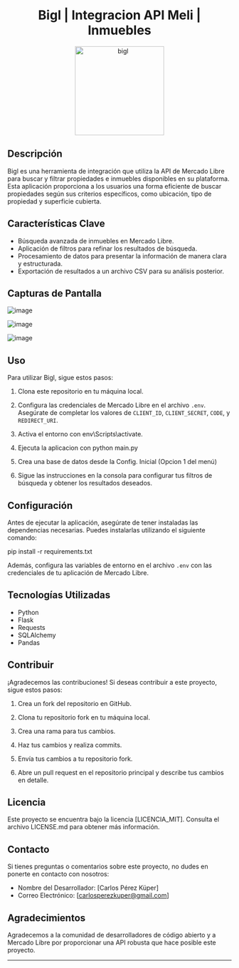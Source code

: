 <h1 align="center"> Bigl | Integracion API Meli | Inmuebles </h1>

<div align="center">
  <img src="https://github.com/charlyperezk/bigl/assets/118618975/9984ae1b-f532-4728-aef9-a4e6d381d0c9" alt="bigl" width="200">
</div>

## Descripción

Bigl es una herramienta de integración que utiliza la API de Mercado Libre para buscar y filtrar propiedades e inmuebles disponibles en su plataforma. Esta aplicación proporciona a los usuarios una forma eficiente de buscar propiedades según sus criterios específicos, como ubicación, tipo de propiedad y superficie cubierta.

## Características Clave

- Búsqueda avanzada de inmuebles en Mercado Libre.
- Aplicación de filtros para refinar los resultados de búsqueda.
- Procesamiento de datos para presentar la información de manera clara y estructurada.
- Exportación de resultados a un archivo CSV para su análisis posterior.

## Capturas de Pantalla

![image](https://github.com/charlyperezk/bigl/assets/118618975/36a04ad4-3e61-4422-bab7-a2d947de7753)

![image](https://github.com/charlyperezk/bigl/assets/118618975/effbdfab-b79e-419a-a94b-b0808ff31a0e)

![image](https://github.com/charlyperezk/bigl/assets/118618975/cc6ef74d-a22a-48a6-b353-22b6896fa294)

## Uso

Para utilizar Bigl, sigue estos pasos:

1. Clona este repositorio en tu máquina local.

2. Configura las credenciales de Mercado Libre en el archivo `.env`. Asegúrate de completar los valores de `CLIENT_ID`, `CLIENT_SECRET`, `CODE`, y `REDIRECT_URI`.

3. Activa el entorno con env\Scripts\activate.

4. Ejecuta la aplicacion con python main.py

5. Crea una base de datos desde la Config. Inicial (Opcion 1 del menú)

6. Sigue las instrucciones en la consola para configurar tus filtros de búsqueda y obtener los resultados deseados.

## Configuración

Antes de ejecutar la aplicación, asegúrate de tener instaladas las dependencias necesarias. Puedes instalarlas utilizando el siguiente comando:

pip install -r requirements.txt

Además, configura las variables de entorno en el archivo `.env` con las credenciales de tu aplicación de Mercado Libre.

## Tecnologías Utilizadas

- Python
- Flask
- Requests
- SQLAlchemy
- Pandas

## Contribuir

¡Agradecemos las contribuciones! Si deseas contribuir a este proyecto, sigue estos pasos:

1. Crea un fork del repositorio en GitHub.

2. Clona tu repositorio fork en tu máquina local.

3. Crea una rama para tus cambios.

4. Haz tus cambios y realiza commits.

5. Envía tus cambios a tu repositorio fork.

6. Abre un pull request en el repositorio principal y describe tus cambios en detalle.

## Licencia

Este proyecto se encuentra bajo la licencia [LICENCIA_MIT]. Consulta el archivo LICENSE.md para obtener más información.

## Contacto

Si tienes preguntas o comentarios sobre este proyecto, no dudes en ponerte en contacto con nosotros:

- Nombre del Desarrollador: [Carlos Pérez Küper]
- Correo Electrónico: [carlosperezkuper@gmail.com]

## Agradecimientos

Agradecemos a la comunidad de desarrolladores de código abierto y a Mercado Libre por proporcionar una API robusta que hace posible este proyecto.

---








